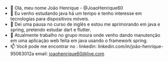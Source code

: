 - 👋 Olá, meu nome João Henrique - @JoaoHenrique60
- 👀 Eu venho estudando java há um tempo e tenho interesse em tecnologias para dispositivos móveis.
- 🌱 Dei uma pausa no curso de inglês e estou me aprimorando em java e spring, pretendo estudar dart e flutter.
- 💞️ Atualmente trabalho no grupo moura onde venho dando manutenção em uma aplicação web feita em java usando o framework spring.
- 📫 Você pode me encontrar no :
      linkedin: linkedin.com/in/joão-henrique-95063012a
      email: joaohenrique60@live.com

<!---
JoaoHenrique60/JoaoHenrique60 is a ✨ special ✨ repository because its `README.md` (this file) appears on your GitHub profile.
You can click the Preview link to take a look at your changes.
--->
